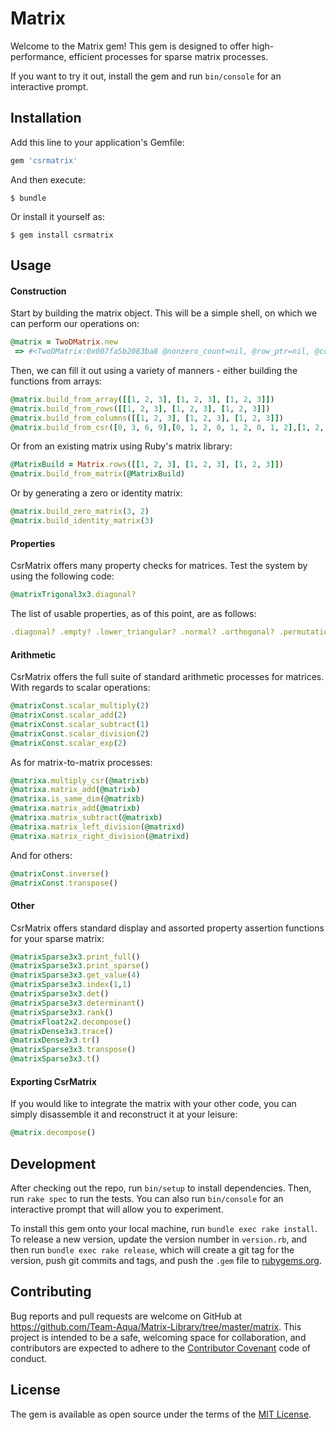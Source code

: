 # Matrix

Welcome to the Matrix gem! This gem is designed to offer high-performance, efficient processes for sparse matrix processes.

If you want to try it out, install the gem and run `bin/console` for an interactive prompt.

## Installation

Add this line to your application's Gemfile:

```ruby
gem 'csrmatrix'
```

And then execute:

    $ bundle

Or install it yourself as:

    $ gem install csrmatrix

## Usage
#### Construction

Start by building the matrix object. This will be a simple shell, on which we can perform our operations on:

```ruby 
@matrix = TwoDMatrix.new
 => #<TwoDMatrix:0x007fa5b2083ba8 @nonzero_count=nil, @row_ptr=nil, @col_ind=nil, @val=nil, @rows=0, @columns=0, @ndim=2> 
```

Then, we can fill it out using a variety of manners - either building the functions from arrays:

```ruby 
@matrix.build_from_array([[1, 2, 3], [1, 2, 3], [1, 2, 3]]) 
@matrix.build_from_rows([[1, 2, 3], [1, 2, 3], [1, 2, 3]])
@matrix.build_from_columns([[1, 2, 3], [1, 2, 3], [1, 2, 3]]) 
@matrix.build_from_csr([0, 3, 6, 9],[0, 1, 2, 0, 1, 2, 0, 1, 2],[1, 2, 3, 1, 2, 3, 1, 2, 3],3,3)
```

Or from an existing matrix using Ruby's matrix library:
```ruby
@MatrixBuild = Matrix.rows([[1, 2, 3], [1, 2, 3], [1, 2, 3]])
@matrix.build_from_matrix(@MatrixBuild)
```

Or by generating a zero or identity matrix:
```ruby
@matrix.build_zero_matrix(3, 2)
@matrix.build_identity_matrix(3)
```

#### Properties 
CsrMatrix offers many property checks for matrices. Test the system by using the following code:
```ruby
@matrixTrigonal3x3.diagonal?
```

The list of usable properties, as of this point, are as follows:
```ruby
.diagonal? .empty? .lower_triangular? .normal? .orthogonal? .permutation? .real? .nonsingular? .singular? .square? .symmetric? .unitary? .upper_ .triangular? .zero?
```

#### Arithmetic
CsrMatrix offers the full suite of standard arithmetic processes for matrices. With regards to scalar operations:
```ruby
@matrixConst.scalar_multiply(2)
@matrixConst.scalar_add(2)
@matrixConst.scalar_subtract(1)
@matrixConst.scalar_division(2)
@matrixConst.scalar_exp(2)
```

As for matrix-to-matrix processes:
```ruby 
@matrixa.multiply_csr(@matrixb)
@matrixa.matrix_add(@matrixb)
@matrixa.is_same_dim(@matrixb)
@matrixa.matrix_add(@matrixb)
@matrixa.matrix_subtract(@matrixb)
@matrixa.matrix_left_division(@matrixd)
@matrixa.matrix_right_division(@matrixd)
```

And for others:
```ruby 
@matrixConst.inverse()
@matrixConst.transpose()
```

#### Other
CsrMatrix offers standard display and assorted property assertion functions for your sparse matrix:

```ruby 
@matrixSparse3x3.print_full()
@matrixSparse3x3.print_sparse()
@matrixSparse3x3.get_value(4)
@matrixSparse3x3.index(1,1)
@matrixSparse3x3.det()
@matrixSparse3x3.determinant()
@matrixSparse3x3.rank()
@matrixFloat2x2.decompose()
@matrixDense3x3.trace()
@matrixDense3x3.tr()
@matrixSparse3x3.transpose()
@matrixSparse3x3.t()
```

#### Exporting CsrMatrix
If you would like to integrate the matrix with your other code, you can simply disassemble it and reconstruct it at your leisure:

```ruby
@matrix.decompose()
```

## Development

After checking out the repo, run `bin/setup` to install dependencies. Then, run `rake spec` to run the tests. You can also run `bin/console` for an interactive prompt that will allow you to experiment.

To install this gem onto your local machine, run `bundle exec rake install`. To release a new version, update the version number in `version.rb`, and then run `bundle exec rake release`, which will create a git tag for the version, push git commits and tags, and push the `.gem` file to [rubygems.org](https://rubygems.org).

## Contributing

Bug reports and pull requests are welcome on GitHub at https://github.com/Team-Aqua/Matrix-Library/tree/master/matrix. This project is intended to be a safe, welcoming space for collaboration, and contributors are expected to adhere to the [Contributor Covenant](http://contributor-covenant.org) code of conduct.


## License

The gem is available as open source under the terms of the [MIT License](http://opensource.org/licenses/MIT).

